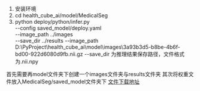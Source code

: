 1. 安装环境
2. cd health_cube_ai/model/MedicalSeg
3. python deploy/python/infer.py \
--config saved_model/deploy.yaml \
--image_path ../images \
--save_dir ../results
--image_path D:\PyProject\health_cube_ai\model\images\3a93b3d5-b8be-4b6f-bd00-922d6080d9fb.nii.gz
--save_dir 为推理结果保存路径，文件格式为.nii.npy


首先需要再model文件夹下创建一个images文件夹与results文件夹
其次将权重文件放入MedicalSeg/saved_model文件夹下
[文件下载地址](https://drive.google.com/drive/folders/1huuxj7CgfgV-vk1BAcqwVn2fgGlfyvky?usp=drive_link)

